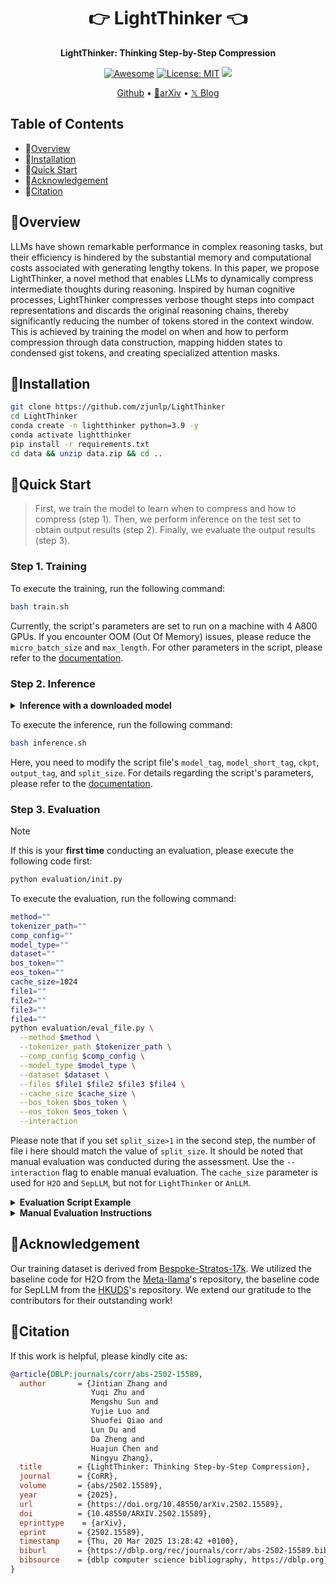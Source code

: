 

<div align="center">
<h1 align="center"> 👉 LightThinker 👈 </h1>
<b>LightThinker: Thinking Step-by-Step Compression</b>

[![Awesome](https://awesome.re/badge.svg)](https://github.com/zjunlp/LightThinker) 
[![License: MIT](https://img.shields.io/badge/License-MIT-green.svg)](https://opensource.org/licenses/MIT)
![](https://img.shields.io/github/last-commit/zjunlp/LightThinker?color=green) 

<p align="center">
  <a href="https://github.com/zjunlp/lightthinker">Github</a> •
  <a href="https://arxiv.org/abs/2502.15589">📄arXiv</a> •
  <a href="https://x.com/zxlzr/status/1894729164609208338">𝕏 Blog</a> 
</p>

</div>

## Table of Contents

- 👀[Overview](#overview)
- 🔧[Installation](#installation)
- 🏃[Quick Start](#quick-start)
- 🎁[Acknowledgement](#acknowledgement)
- 🚩[Citation](#citation)

## 👀Overview

LLMs have shown remarkable performance in complex reasoning tasks, but their efficiency is hindered by the substantial memory and computational costs associated with generating lengthy tokens. In this paper, we propose LightThinker, a novel method that enables LLMs to dynamically compress intermediate thoughts during reasoning. Inspired by human cognitive processes, LightThinker compresses verbose thought steps into compact representations and discards the original reasoning chains, thereby significantly reducing the number of tokens stored in the context window. This is achieved by training the model on when and how to perform compression through data construction, mapping hidden states to condensed gist tokens, and creating specialized attention masks.


## 🔧Installation

```bash
git clone https://github.com/zjunlp/LightThinker
cd LightThinker
conda create -n lightthinker python=3.9 -y
conda activate lightthinker
pip install -r requirements.txt
cd data && unzip data.zip && cd ..
```


## 🏃Quick Start

> First, we train the model to learn when to compress and how to compress (step 1). Then, we perform inference on the test set to obtain output results (step 2). Finally, we evaluate the output results (step 3).

### Step 1. Training

To execute the training, run the following command:

```bash
bash train.sh
```

Currently, the script's parameters are set to run on a machine with 4 A800 GPUs. If you encounter OOM (Out Of Memory) issues, please reduce the `micro_batch_size` and `max_length`. For other parameters in the script, please refer to the [documentation](./ARGS.md).

### Step 2. Inference

<details> 
<summary><b>Inference with a downloaded model</b></summary>

If you are downloading a trained model from Huggingface, please set the `model_path` parameter in `inference.sh` to the absolute path of the model. The values of other parameters `ckpt` and `model_tag` will be ignored.
</details>

To execute the inference, run the following command:

```bash
bash inference.sh
```

Here, you need to modify the script file's `model_tag`, `model_short_tag`, `ckpt`, `output_tag`, and `split_size`. For details regarding the script's parameters, please refer to the [documentation](./ARGS.md).


### Step 3. Evaluation

> [!NOTE]
> If this is your **first time** conducting an evaluation, please execute the following code first:
```bash
python evaluation/init.py
```

To execute the evaluation, run the following command:

```bash
method=""
tokenizer_path=""
comp_config=""
model_type=""
dataset=""
bos_token=""
eos_token=""
cache_size=1024
file1=""
file2=""
file3=""
file4=""
python evaluation/eval_file.py \
  --method $method \
  --tokenizer_path $tokenizer_path \
  --comp_config $comp_config \
  --model_type $model_type \
  --dataset $dataset \
  --files $file1 $file2 $file3 $file4 \
  --cache_size $cache_size \
  --bos_token $bos_token \
  --eos_token $eos_token \
  --interaction 
```

Please note that if you set `split_size>1` in the second step, the number of file i here should match the value of `split_size`. It should be noted that manual evaluation was conducted during the assessment. Use the `--interaction` flag to enable manual evaluation. The `cache_size` parameter is used for `H2O` and `SepLLM`, but not for `LightThinker` or `AnLLM`.

<details> 
<summary><b>Evaluation Script Example</b></summary>

```bash
# The optional values for the method argument are 'anchor-token', 'normal', 'kvcache', and 'anchor-thought'.
method="anchor-thought"
tokenizer_path="Qwen/Qwen2.5-7B-Instruct"
comp_config="configs/LightThinker/qwen/v1.json"
model_type="qwen"
dataset="gpqa"
bos_token="<|im_start|>"
eos_token="<|im_end|>"
cache_size=1024
folder=""
ckpt=1045
file1="inference_results/${folder}/${dataset}/${ckpt}/1-4qwen_7b.jsonl"
file2="inference_results/${folder}/${dataset}/${ckpt}/2-4qwen_7b.jsonl"
file3="inference_results/${folder}/${dataset}/${ckpt}/3-4qwen_7b.jsonl"
file4="inference_results/${folder}/${dataset}/${ckpt}/4-4qwen_7b.jsonl"
python evaluation/eval_file.py \
  --method $method \
  --tokenizer_path $tokenizer_path \
  --comp_config $comp_config \
  --model_type $model_type \
  --dataset $dataset \
  --files $file1 $file2 $file3 $file4 \
  --cache_size $cache_size \
  --bos_token $bos_token \
  --eos_token $eos_token \
  --interaction 
```
</details>

<details> 
<summary><b>Manual Evaluation Instructions</b></summary>

When string matching fails, the output will be displayed in the format "Model Answer" <=> "Standard Answer". At this point, you can input "y" or "n" to evaluate this case. If you believe the model's answer extraction is incorrect, you can input "e" to print the model's complete output, and then input "y" or "n" to evaluate this case.
</details>



## 🎁Acknowledgement

Our training dataset is derived from [Bespoke-Stratos-17k](https://huggingface.co/datasets/bespokelabs/Bespoke-Stratos-17k). We utilized the baseline code for H2O from the [Meta-llama](https://github.com/meta-llama/llama-cookbook)'s repository, the baseline code for SepLLM from the [HKUDS](https://github.com/HKUDS/SepLLM)'s repository. We extend our gratitude to the contributors for their outstanding work!


## 🚩Citation

If this work is helpful, please kindly cite as:

```bibtex
@article{DBLP:journals/corr/abs-2502-15589,
  author       = {Jintian Zhang and
                  Yuqi Zhu and
                  Mengshu Sun and
                  Yujie Luo and
                  Shuofei Qiao and
                  Lun Du and
                  Da Zheng and
                  Huajun Chen and
                  Ningyu Zhang},
  title        = {LightThinker: Thinking Step-by-Step Compression},
  journal      = {CoRR},
  volume       = {abs/2502.15589},
  year         = {2025},
  url          = {https://doi.org/10.48550/arXiv.2502.15589},
  doi          = {10.48550/ARXIV.2502.15589},
  eprinttype    = {arXiv},
  eprint       = {2502.15589},
  timestamp    = {Thu, 20 Mar 2025 13:28:42 +0100},
  biburl       = {https://dblp.org/rec/journals/corr/abs-2502-15589.bib},
  bibsource    = {dblp computer science bibliography, https://dblp.org}
}
```





